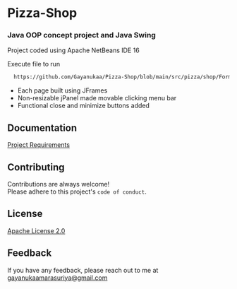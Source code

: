 
# Pizza-Shop

### Java OOP concept project and Java Swing

Project coded using Apache NetBeans IDE 16

Execute file to run
```bash
  https://github.com/Gayanukaa/Pizza-Shop/blob/main/src/pizza/shop/Forms/StartUpPage.form
```

- Each page built using JFrames
- Non-resizable jPanel made movable clicking menu bar
- Functional close and minimize buttons added


## Documentation

[Project Requirements](https://github.com/Gayanukaa/Pizza-Shop/blob/main/Project%20Recquirements.txt)
## Contributing

Contributions are always welcome!\
Please adhere to this project's `code of conduct`.


## License

[Apache License 2.0](https://choosealicense.com/licenses/apache-2.0/)


## Feedback

If you have any feedback, please reach out to me at gayanukaamarasuriya@gmail.com

